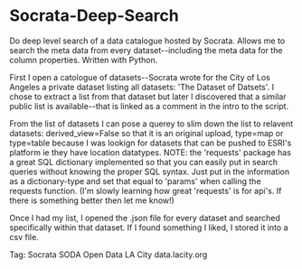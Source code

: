 # Socrata-Deep-Search
Do deep level search of a data catalogue hosted by Socrata. Allows me to search the meta data from every dataset--including the meta data for the column properties. Written with Python. 

First I open a catologue of datasets--Socrata wrote for the City of Los Angeles a private dataset listing all datasets: 'The Dataset of Datsets'. I chose to extract a list from that dataset but later I discovered that a similar public list is available--that is linked as a comment in the intro to the script.

From the list of datasets I can pose a querey to slim down the list to relavent datasets: derived_view=False so that it is an original upload, type=map or type=table because I was lookign for datasets that can be pushed to ESRI's platform ie they have location datatypes.
NOTE: the 'requests' package has a great SQL dictionary implemented so that you can easily put in search queries without knowing the proper SQL syntax. Just put in the information as a dictionary-type and set that equal to 'params' when calling the requests function. (I'm slowly learning how great 'requests' is for api's. If there is something better then let me know!)

Once I had my list, I opened the .json file for every dataset and searched specifically within that dataset. If I found something I liked, I stored it into a csv file.


Tag: Socrata SODA Open Data LA City data.lacity.org
